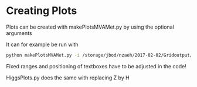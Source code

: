 # Creating Plots

Plots can be created with makePlotsMVAMet.py by using the optional arguments

It can for example be run with

```bash
python makePlotsMVAMet.py -i /storage/jbod/nzaeh/2017-02-02/Gridoutput/WithEverything/dataMVAMetWithEverything.csv -o FinalTrainingMMWithPuppiQuantile --export -m Quantile -s -c '(1==plotData[:,dictPlot["select"]])' --fixedRange -d '$H \to \tau\tau \to \mu\tau_h$'
```

Fixed ranges and positioning of textboxes have to be adjusted in the code!

HiggsPlots.py does the same with replacing Z by H

